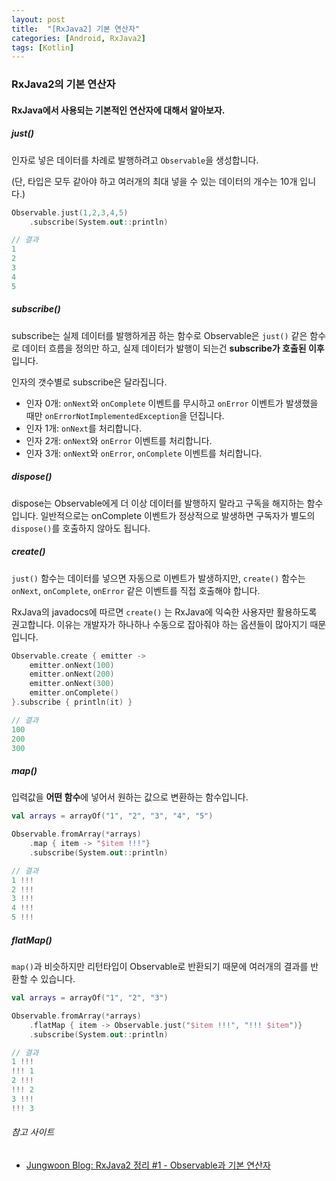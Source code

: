 ```yaml
---
layout: post
title:  "[RxJava2] 기본 연산자"
categories: [Android, RxJava2]
tags: [Kotlin]
---
```


### RxJava2의 기본 연산자

#### RxJava에서 사용되는 기본적인 연산자에 대해서 알아보자.






##### just()
인자로 넣은 데이터를 차례로 발행하려고 `Observable`을 생성합니다.

(단, 타입은 모두 같아야 하고 여러개의 최대 넣을 수 있는 데이터의 개수는 10개 입니다.)

```kotlin
Observable.just(1,2,3,4,5)
    .subscribe(System.out::println)

// 결과
1
2
3
4
5
```

##### subscribe()
subscribe는 실제 데이터를 발행하게끔 하는 함수로 Observable은 `just()` 같은 함수로 데이터 흐름을 정의만 하고, 실제 데이터가 발행이 되는건 **subscribe가 호출된 이후** 입니다.

인자의 갯수별로 subscribe은 달라집니다.
* 인자 0개: `onNext`와 `onComplete` 이벤트를 무시하고 `onError` 이벤트가 발생했을 때만 `onErrorNotImplementedException`을 던집니다.
* 인자 1개: `onNext`를 처리합니다.
* 인자 2개: `onNext`와 `onError` 이벤트를 처리합니다.
* 인자 3개: `onNext`와 `onError`, `onComplete` 이벤트를 처리합니다.

##### dispose()
dispose는 Observable에게 더 이상 데이터를 발행하지 말라고 구독을 해지하는 함수입니다. 일반적으로는 onComplete 이벤트가 정상적으로 발생하면 구독자가 별도의 `dispose()`를 호출하지 않아도 됩니다.

##### create()
`just()` 함수는 데이터를 넣으면 자동으로 이벤트가 발생하지만, `create()` 함수는 `onNext`, `onComplete`, `onError` 같은 이벤트를 직접 호출해야 합니다.

RxJava의 javadocs에 따르면 `create()` 는 RxJava에 익숙한 사용자만 활용하도록 권고합니다. 이유는 개발자가 하나하나 수동으로 잡아줘야 하는 옵션들이 많아지기 때문입니다.

```kotlin
Observable.create { emitter ->
    emitter.onNext(100)
    emitter.onNext(200)
    emitter.onNext(300)
    emitter.onComplete()
}.subscribe { println(it) }

// 결과
100
200
300
```

##### map()
입력값을 **어떤 함수**에 넣어서 원하는 값으로 변환하는 함수입니다.

```kotlin
val arrays = arrayOf("1", "2", "3", "4", "5")

Observable.fromArray(*arrays)
    .map { item -> "$item !!!"}
    .subscribe(System.out::println)

// 결과
1 !!!
2 !!!
3 !!!
4 !!!
5 !!!
```

##### flatMap()
`map()`과 비슷하지만 리턴타입이 Observable로 반환되기 때문에 여러개의 결과를 반환할 수 있습니다.

```kotlin
val arrays = arrayOf("1", "2", "3")

Observable.fromArray(*arrays)
    .flatMap { item -> Observable.just("$item !!!", "!!! $item")}
    .subscribe(System.out::println)

// 결과
1 !!!
!!! 1
2 !!!
!!! 2
3 !!!
!!! 3
```


###### 참고 사이트
* [Jungwoon Blog: RxJava2 정리 #1 - Observable과 기본 연산자](https://jungwoon.github.io/rxjava2/2019/07/05/RxJava-1/)
